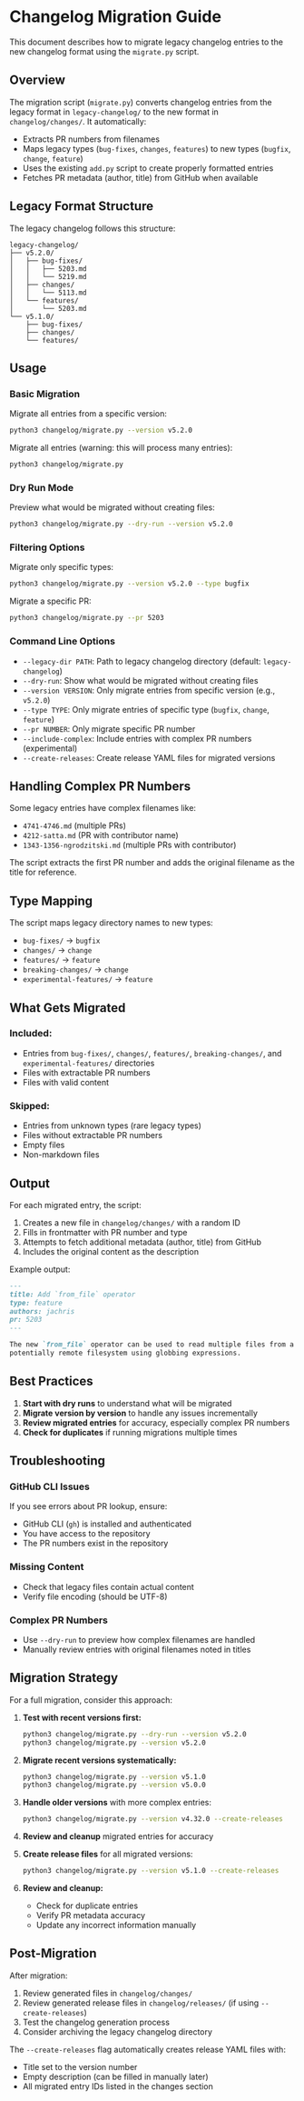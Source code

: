 # Changelog Migration Guide

This document describes how to migrate legacy changelog entries to the new changelog format using the `migrate.py` script.

## Overview

The migration script (`migrate.py`) converts changelog entries from the legacy format in `legacy-changelog/` to the new format in `changelog/changes/`. It automatically:

- Extracts PR numbers from filenames
- Maps legacy types (`bug-fixes`, `changes`, `features`) to new types (`bugfix`, `change`, `feature`)
- Uses the existing `add.py` script to create properly formatted entries
- Fetches PR metadata (author, title) from GitHub when available

## Legacy Format Structure

The legacy changelog follows this structure:
```
legacy-changelog/
├── v5.2.0/
│   ├── bug-fixes/
│   │   ├── 5203.md
│   │   └── 5219.md
│   ├── changes/
│   │   └── 5113.md
│   └── features/
│       └── 5203.md
└── v5.1.0/
    ├── bug-fixes/
    ├── changes/
    └── features/
```

## Usage

### Basic Migration

Migrate all entries from a specific version:
```bash
python3 changelog/migrate.py --version v5.2.0
```

Migrate all entries (warning: this will process many entries):
```bash
python3 changelog/migrate.py
```

### Dry Run Mode

Preview what would be migrated without creating files:
```bash
python3 changelog/migrate.py --dry-run --version v5.2.0
```

### Filtering Options

Migrate only specific types:
```bash
python3 changelog/migrate.py --version v5.2.0 --type bugfix
```

Migrate a specific PR:
```bash
python3 changelog/migrate.py --pr 5203
```

### Command Line Options

- `--legacy-dir PATH`: Path to legacy changelog directory (default: `legacy-changelog`)
- `--dry-run`: Show what would be migrated without creating files
- `--version VERSION`: Only migrate entries from specific version (e.g., `v5.2.0`)
- `--type TYPE`: Only migrate entries of specific type (`bugfix`, `change`, `feature`)
- `--pr NUMBER`: Only migrate specific PR number
- `--include-complex`: Include entries with complex PR numbers (experimental)
- `--create-releases`: Create release YAML files for migrated versions

## Handling Complex PR Numbers

Some legacy entries have complex filenames like:
- `4741-4746.md` (multiple PRs)
- `4212-satta.md` (PR with contributor name)  
- `1343-1356-ngrodzitski.md` (multiple PRs with contributor)

The script extracts the first PR number and adds the original filename as the title for reference.

## Type Mapping

The script maps legacy directory names to new types:
- `bug-fixes/` → `bugfix`
- `changes/` → `change`
- `features/` → `feature`
- `breaking-changes/` → `change`
- `experimental-features/` → `feature`

## What Gets Migrated

### Included:
- Entries from `bug-fixes/`, `changes/`, `features/`, `breaking-changes/`, and `experimental-features/` directories
- Files with extractable PR numbers
- Files with valid content

### Skipped:
- Entries from unknown types (rare legacy types)
- Files without extractable PR numbers
- Empty files
- Non-markdown files

## Output

For each migrated entry, the script:
1. Creates a new file in `changelog/changes/` with a random ID
2. Fills in frontmatter with PR number and type
3. Attempts to fetch additional metadata (author, title) from GitHub
4. Includes the original content as the description

Example output:
```markdown
---
title: Add `from_file` operator
type: feature
authors: jachris
pr: 5203
---

The new `from_file` operator can be used to read multiple files from a
potentially remote filesystem using globbing expressions.
```

## Best Practices

1. **Start with dry runs** to understand what will be migrated
2. **Migrate version by version** to handle any issues incrementally
3. **Review migrated entries** for accuracy, especially complex PR numbers
4. **Check for duplicates** if running migrations multiple times

## Troubleshooting

### GitHub CLI Issues
If you see errors about PR lookup, ensure:
- GitHub CLI (`gh`) is installed and authenticated
- You have access to the repository
- The PR numbers exist in the repository

### Missing Content
- Check that legacy files contain actual content
- Verify file encoding (should be UTF-8)

### Complex PR Numbers
- Use `--dry-run` to preview how complex filenames are handled
- Manually review entries with original filenames noted in titles

## Migration Strategy

For a full migration, consider this approach:

1. **Test with recent versions first:**
   ```bash
   python3 changelog/migrate.py --dry-run --version v5.2.0
   python3 changelog/migrate.py --version v5.2.0
   ```

2. **Migrate recent versions systematically:**
   ```bash
   python3 changelog/migrate.py --version v5.1.0
   python3 changelog/migrate.py --version v5.0.0
   ```

3. **Handle older versions** with more complex entries:
   ```bash
   python3 changelog/migrate.py --version v4.32.0 --create-releases
   ```

4. **Review and cleanup** migrated entries for accuracy

5. **Create release files** for all migrated versions:
   ```bash
   python3 changelog/migrate.py --version v5.1.0 --create-releases
   ```
4. **Review and cleanup:**
   - Check for duplicate entries
   - Verify PR metadata accuracy
   - Update any incorrect information manually

## Post-Migration

After migration:
1. Review generated files in `changelog/changes/`
2. Review generated release files in `changelog/releases/` (if using `--create-releases`)
3. Test the changelog generation process
4. Consider archiving the legacy changelog directory

The `--create-releases` flag automatically creates release YAML files with:
- Title set to the version number
- Empty description (can be filled in manually later)
- All migrated entry IDs listed in the changes section